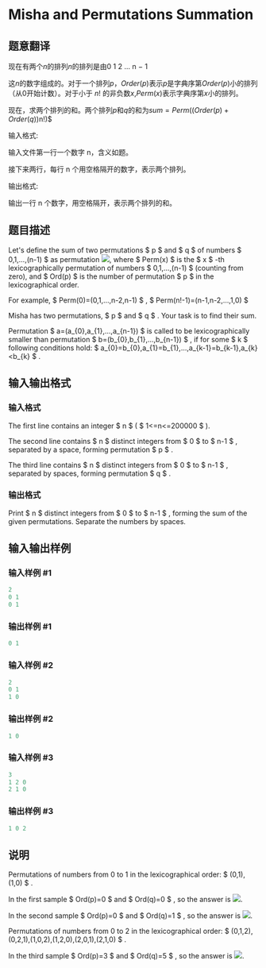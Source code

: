 # Misha and Permutations Summation

## 题意翻译

现在有两个$n$的排列$n$的排列是由0 1 2 ... n − 1

这$n$的数字组成的。对于一个排列$p$，$Order(p)$表示$p$是字典序第$Order(p)$小的排列（从0开始计数）。对于小于 $n!$ 的非负数$x$,$P erm(x)$表示字典序第$x$小的排列。

现在，求两个排列的和。两个排列$p$和$q$的和为$sum =Perm((Order(p) + Order(q))$$%$n!)$

输入格式:

输入文件第一行一个数字 n，含义如题。

接下来两行，每行 n 个用空格隔开的数字，表示两个排列。

输出格式:

输出一行 n 个数字，用空格隔开，表示两个排列的和。

## 题目描述

Let's define the sum of two permutations $ p $ and $ q $ of numbers $ 0,1,...,(n-1) $ as permutation ![](https://cdn.luogu.com.cn/upload/vjudge_pic/CF501D/9e9fa38d41e951898022055d5e7973b458ae99e6.png), where $ Perm(x) $ is the $ x $ -th lexicographically permutation of numbers $ 0,1,...,(n-1) $ (counting from zero), and $ Ord(p) $ is the number of permutation $ p $ in the lexicographical order.

For example, $ Perm(0)=(0,1,...,n-2,n-1) $ , $ Perm(n!-1)=(n-1,n-2,...,1,0) $

Misha has two permutations, $ p $ and $ q $ . Your task is to find their sum.

Permutation $ a=(a_{0},a_{1},...,a_{n-1}) $ is called to be lexicographically smaller than permutation $ b=(b_{0},b_{1},...,b_{n-1}) $ , if for some $ k $ following conditions hold: $ a_{0}=b_{0},a_{1}=b_{1},...,a_{k-1}=b_{k-1},a_{k}&lt;b_{k} $ .

## 输入输出格式

### 输入格式

The first line contains an integer $ n $ ( $ 1<=n<=200000 $ ).

The second line contains $ n $ distinct integers from $ 0 $ to $ n-1 $ , separated by a space, forming permutation $ p $ .

The third line contains $ n $ distinct integers from $ 0 $ to $ n-1 $ , separated by spaces, forming permutation $ q $ .

### 输出格式

Print $ n $ distinct integers from $ 0 $ to $ n-1 $ , forming the sum of the given permutations. Separate the numbers by spaces.

## 输入输出样例

### 输入样例 #1

```cpp
2
0 1
0 1

```
### 输出样例 #1

```cpp
0 1

```
### 输入样例 #2

```cpp
2
0 1
1 0

```
### 输出样例 #2

```cpp
1 0

```
### 输入样例 #3

```cpp
3
1 2 0
2 1 0

```
### 输出样例 #3

```cpp
1 0 2

```
## 说明

Permutations of numbers from 0 to 1 in the lexicographical order: $ (0,1),(1,0) $ .

In the first sample $ Ord(p)=0 $ and $ Ord(q)=0 $ , so the answer is ![](https://cdn.luogu.com.cn/upload/vjudge_pic/CF501D/a679b810203bebc832be19db13f34086b96b22f1.png).

In the second sample $ Ord(p)=0 $ and $ Ord(q)=1 $ , so the answer is ![](https://cdn.luogu.com.cn/upload/vjudge_pic/CF501D/555dc3825ed7f9c84abac1e654548c93f3b4f826.png).

Permutations of numbers from 0 to 2 in the lexicographical order: $ (0,1,2),(0,2,1),(1,0,2),(1,2,0),(2,0,1),(2,1,0) $ .

In the third sample $ Ord(p)=3 $ and $ Ord(q)=5 $ , so the answer is ![](https://cdn.luogu.com.cn/upload/vjudge_pic/CF501D/36c19db023b9896b76e9373abb6e4828559b82ac.png).

